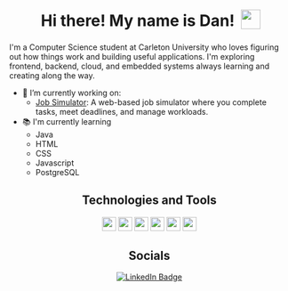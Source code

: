 <h1 align="center">
  Hi there! My name is Dan!
  <img
    align="center"
    style="position: relative; left: 5px; bottom: 5px"
    src="https://media.giphy.com/media/hvRJCLFzcasrR4ia7z/giphy.gif"
    width="35"
  />
</h1>

I'm a Computer Science student at Carleton University who loves figuring out how things work and building useful applications. I'm exploring frontend, backend, cloud, and embedded systems always learning and creating along the way.

- 🔧 I’m currently working on:
  - [Job Simulator](https://github.com/Dan-dev101/Job-Simulator): A web-based job simulator where you complete tasks, meet deadlines, and manage workloads.
- 📚 I'm currently learning 
  - Java
  - HTML
  - CSS
  - Javascript
  - PostgreSQL

<div>
  <h2 align="center">Technologies and Tools</h2>
  <p align="center">
    <img
      src="https://img.shields.io/badge/Python-3776AB?logo=python&logoColor=fff"
      height="25"
    />
    <img
      src="https://img.shields.io/badge/Java-%23ED8B00.svg?logo=openjdk&logoColor=white"
      height="25"
    />
    <img 
      src="https://img.shields.io/badge/HTML-%23E34F26.svg?logo=html5&logoColor=white"
      height="25"
    />
    <img 
      src="https://img.shields.io/badge/CSS-1572B6?logo=css3&logoColor=fff"
      height="25"
    />
    <img
      src="https://img.shields.io/badge/JavaScript-F7DF1E?logo=javascript&logoColor=000"
      height="25"
    />
     <img
      src="https://img.shields.io/badge/Postgres-%23316192.svg?logo=postgresql&logoColor=white"
      height="25"
    />
  </p>
</div>

<div>
  <h2 align="center">Socials</h2>
</div>
<div id="badges" align="center">
  <a href="https://www.linkedin.com/in/dant2000/">
    <img
      src="https://custom-icon-badges.demolab.com/badge/LinkedIn-0A66C2?logo=linkedin-white&logoColor=fff"
      alt="LinkedIn Badge"
    />
  </a>
</div>




<!--
**Dan-dev101/Dan-dev101** is a ✨ _special_ ✨ repository because its `README.md` (this file) appears on your GitHub profile.

Here are some ideas to get you started:

- 🔭 I’m currently working on ...
- 🌱 I’m currently learning ...
- 👯 I’m looking to collaborate on ...
- 🤔 I’m looking for help with ...
- 💬 Ask me about ...
- 📫 How to reach me: ...
- 😄 Pronouns: ...
- ⚡ Fun fact: ...
-->
